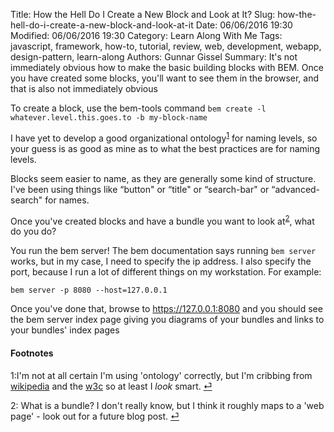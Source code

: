 Title: How the Hell Do I Create a New Block and Look at It?
Slug: how-the-hell-do-i-create-a-new-block-and-look-at-it
Date: 06/06/2016 19:30
Modified: 06/06/2016 19:30
Category: Learn Along With Me
Tags: javascript, framework, how-to, tutorial, review, web, development, webapp, design-pattern, learn-along
Authors: Gunnar Gissel
Summary: It's not immediately obvious how to make the basic building blocks with BEM.  Once you have created some blocks, you'll want to see them in the browser, and that is also not immediately obvious

To create a block, use the bem-tools command `bem create -l whatever.level.this.goes.to -b my-block-name`

I have yet to develop a good organizational ontology<a id="bem-new-blocks-1-b"></a><sup>[1](#bem-new-blocks-1)</sup> for naming levels, so your guess is as good as mine as to what the best practices are for naming levels.

Blocks seem easier to name, as they are generally some kind of structure.  I've been using things like “button" or “title" or “search-bar" or “advanced-search" for names.

Once you've created blocks and have a bundle you want to look at<a id="bem-new-blocks-2-b"></a><sup>[2](#bem-new-blocks-2)</sup>, what do you do?

You run the bem server!  The bem documentation says running `bem server` works, but in my case, I need to specify the ip address.  I also specify the port, because I run a lot of different things on my workstation.  For example:

`bem server -p 8080 --host=127.0.0.1`

Once you've done that, browse to https://127.0.0.1:8080 and you should see the bem server index page giving you diagrams of your bundles and links to your bundles' index pages

#### Footnotes

<a id="bem-new-blocks-1">1:</a>I'm not at all certain I'm using 'ontology' correctly, but I'm cribbing from [wikipedia](https://en.wikipedia.org/wiki/Ontology) and the [w3c](https://www.w3.org/TR/vocab-org/) so at least I *look* smart. [⏎](#bem-new-blocks-1-b)

<a id="bem-new-blocks-2">2:</a> What is a bundle?  I don't really know, but I think it roughly maps to a 'web page' - look out for a future blog post. [⏎](#bem-new-blocks-2-b)


